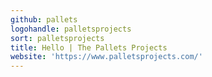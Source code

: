```yaml
---
github: pallets
logohandle: palletsprojects
sort: palletsprojects
title: Hello | The Pallets Projects
website: 'https://www.palletsprojects.com/'
---
```


